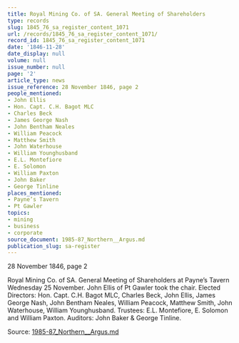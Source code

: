 ```yaml
---
title: Royal Mining Co. of SA. General Meeting of Shareholders
type: records
slug: 1845_76_sa_register_content_1071
url: /records/1845_76_sa_register_content_1071/
record_id: 1845_76_sa_register_content_1071
date: '1846-11-28'
date_display: null
volume: null
issue_number: null
page: '2'
article_type: news
issue_reference: 28 November 1846, page 2
people_mentioned:
- John Ellis
- Hon. Capt. C.H. Bagot MLC
- Charles Beck
- James George Nash
- John Bentham Neales
- William Peacock
- Matthew Smith
- John Waterhouse
- William Younghusband
- E.L. Montefiore
- E. Solomon
- William Paxton
- John Baker
- George Tinline
places_mentioned:
- Payne’s Tavern
- Pt Gawler
topics:
- mining
- business
- corporate
source_document: 1985-87_Northern__Argus.md
publication_slug: sa-register
---
```


28 November 1846, page 2

Royal Mining Co. of SA.  General Meeting of Shareholders at Payne’s Tavern Wednesday 25 November.  John Ellis of Pt Gawler took the chair.  Elected Directors: Hon. Capt. C.H. Bagot MLC, Charles Beck, John Ellis, James George Nash, John Bentham Neales, William Peacock, Matthew Smith, John Waterhouse, William Younghusband.  Trustees: E.L. Montefiore, E. Solomon and William Paxton.  Auditors: John Baker & George Tinline.

Source: [1985-87_Northern__Argus.md](/downloads/markdown/1985-87_Northern__Argus.md)

